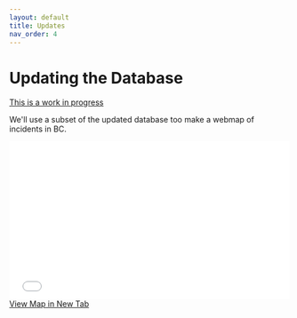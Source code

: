 ```yaml
---
layout: default
title: Updates
nav_order: 4
---
```


# Updating the Database

[This is a work in progress](https://june-skeeter.github.io/Police_Involved_Deaths_Canada/)

We'll use a subset of the updated database too make a webmap of incidents in BC.


<div style="overflow: hidden;
  padding-top: 56.25%;
  position: relative">
  <iframe src="PoliceViolenceIncidents_BC.html" title="Processes" scrolling="no" frameborder="0"
    style="border: 0;
   height: 100%;
   left: 0;
   position: absolute;
   top: 0;
   width: 100%;">
   <p>Your browser does not support iframes.</p>
 </iframe>
</div>
<a href="PoliceViolenceIncidents_BC.html" target="_blank">View Map in New Tab</a>

